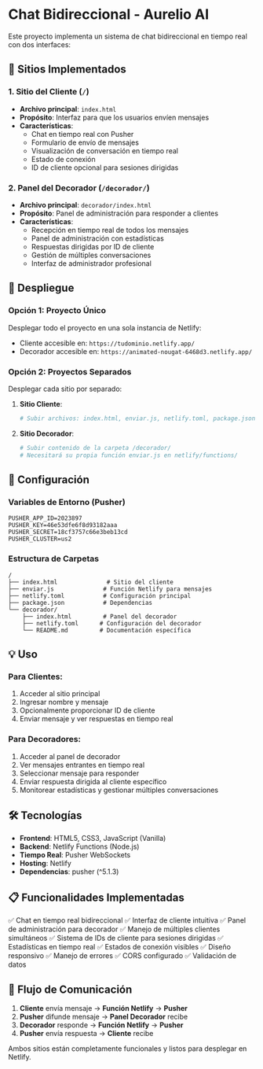 # Chat Bidireccional - Aurelio AI

Este proyecto implementa un sistema de chat bidireccional en tiempo real con dos interfaces:

## 🎯 Sitios Implementados

### 1. **Sitio del Cliente** (`/`)
- **Archivo principal**: `index.html`
- **Propósito**: Interfaz para que los usuarios envíen mensajes
- **Características**:
  - Chat en tiempo real con Pusher
  - Formulario de envío de mensajes
  - Visualización de conversación en tiempo real
  - Estado de conexión
  - ID de cliente opcional para sesiones dirigidas

### 2. **Panel del Decorador** (`/decorador/`)
- **Archivo principal**: `decorador/index.html`
- **Propósito**: Panel de administración para responder a clientes
- **Características**:
  - Recepción en tiempo real de todos los mensajes
  - Panel de administración con estadísticas
  - Respuestas dirigidas por ID de cliente
  - Gestión de múltiples conversaciones
  - Interfaz de administrador profesional

## 🚀 Despliegue

### Opción 1: Proyecto Único
Desplegar todo el proyecto en una sola instancia de Netlify:
- Cliente accesible en: `https://tudominio.netlify.app/`
- Decorador accesible en: `https://animated-nougat-6468d3.netlify.app/`

### Opción 2: Proyectos Separados
Desplegar cada sitio por separado:

1. **Sitio Cliente**:
   ```bash
   # Subir archivos: index.html, enviar.js, netlify.toml, package.json
   ```

2. **Sitio Decorador**:
   ```bash
   # Subir contenido de la carpeta /decorador/
   # Necesitará su propia función enviar.js en netlify/functions/
   ```

## 🔧 Configuración

### Variables de Entorno (Pusher)
```
PUSHER_APP_ID=2023897
PUSHER_KEY=46e53dfe6f8d93182aaa
PUSHER_SECRET=18cf3757c66e3beb13cd
PUSHER_CLUSTER=us2
```

### Estructura de Carpetas
```
/
├── index.html              # Sitio del cliente
├── enviar.js              # Función Netlify para mensajes
├── netlify.toml           # Configuración principal
├── package.json           # Dependencias
└── decorador/
    ├── index.html         # Panel del decorador
    ├── netlify.toml      # Configuración del decorador
    └── README.md         # Documentación específica
```

## 💡 Uso

### Para Clientes:
1. Acceder al sitio principal
2. Ingresar nombre y mensaje
3. Opcionalmente proporcionar ID de cliente
4. Enviar mensaje y ver respuestas en tiempo real

### Para Decoradores:
1. Acceder al panel de decorador
2. Ver mensajes entrantes en tiempo real
3. Seleccionar mensaje para responder
4. Enviar respuesta dirigida al cliente específico
5. Monitorear estadísticas y gestionar múltiples conversaciones

## 🛠️ Tecnologías

- **Frontend**: HTML5, CSS3, JavaScript (Vanilla)
- **Backend**: Netlify Functions (Node.js)
- **Tiempo Real**: Pusher WebSockets
- **Hosting**: Netlify
- **Dependencias**: pusher (^5.1.3)

## 📋 Funcionalidades Implementadas

✅ Chat en tiempo real bidireccional
✅ Interfaz de cliente intuitiva
✅ Panel de administración para decorador
✅ Manejo de múltiples clientes simultáneos
✅ Sistema de IDs de cliente para sesiones dirigidas
✅ Estadísticas en tiempo real
✅ Estados de conexión visibles
✅ Diseño responsivo
✅ Manejo de errores
✅ CORS configurado
✅ Validación de datos

## 🔄 Flujo de Comunicación

1. **Cliente** envía mensaje → **Función Netlify** → **Pusher**
2. **Pusher** difunde mensaje → **Panel Decorador** recibe
3. **Decorador** responde → **Función Netlify** → **Pusher**
4. **Pusher** envía respuesta → **Cliente** recibe

Ambos sitios están completamente funcionales y listos para desplegar en Netlify.
